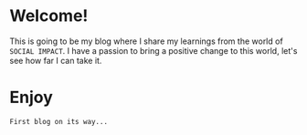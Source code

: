 # Welcome!
This is going to be my blog where I share my learnings from the world of `SOCIAL IMPACT`. I have a passion to bring a positive change to this world, let's see how far I can take it.

# Enjoy
`First blog on its way...`
